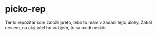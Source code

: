 # picko-rep

Tento repozitár som založil preto, lebo to mám v zadaní tejto úlohy.
Zatiaľ neviem, na aký účel ho vužijem, to sa uvidí neskôr.